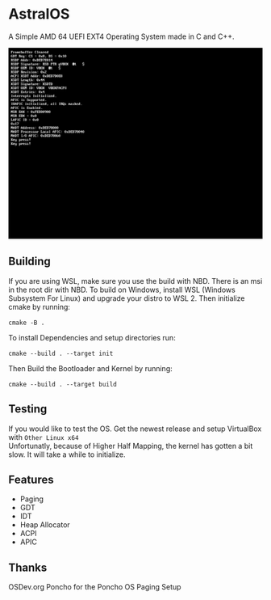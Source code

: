 # AstralOS

A Simple AMD 64 UEFI EXT4 Operating System made in C and C++.

![ACPI](https://github.com/Cherrytree56567/AstralOS/blob/main/Demos/ACPI.png?raw=true)

## Building
If you are using WSL, make sure you use the build with NBD. There is an msi in the root dir with NBD.
To build on Windows, install WSL (Windows Subsystem For Linux) and upgrade your distro to WSL 2.
Then initialize cmake by running:
```
cmake -B .
```
To install Dependencies and setup directories run:
```
cmake --build . --target init
```

Then Build the Bootloader and Kernel by running:
```
cmake --build . --target build
```

## Testing
If you would like to test the OS. Get the newest release and setup VirtualBox with `Other Linux x64`
<br>
Unfortunatly, because of Higher Half Mapping, the kernel has gotten a bit slow. It will take a while to initialize.

## Features
 - Paging
 - GDT
 - IDT
 - Heap Allocator
 - ACPI
 - APIC

## Thanks
OSDev.org
Poncho for the Poncho OS Paging Setup

